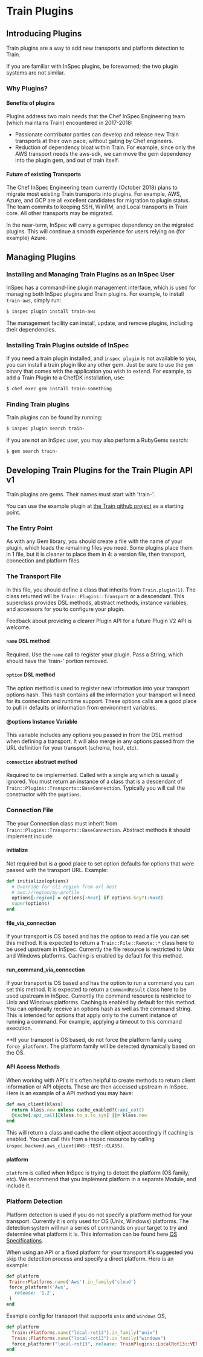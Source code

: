 # Train Plugins

## Introducing Plugins

Train plugins are a way to add new transports and platform detection to Train.

If you are familiar with InSpec plugins, be forewarned; the two plugin systems are not similar.

### Why Plugins?

#### Benefits of plugins

Plugins address two main needs that the Chef InSpec Engineering team (which maintains Train) encountered in 2017-2018:

* Passionate contributor parties can develop and release new Train transports at their own pace, without gating by Chef engineers.
* Reduction of dependency bloat within Train.  For example, since only the AWS transport needs the aws-sdk, we can move the gem dependency into the plugin gem, and out of train itself.

#### Future of existing Transports

The Chef InSpec Engineering team currently (October 2018) plans to migrate most existing Train transports into plugins.  For example, AWS, Azure, and GCP are all excellent candidates for migration to plugin status.  The team commits to keeping SSH, WinRM, and Local transports in Train core.  All other transports may be migrated.

In the near-term, InSpec will carry a gemspec dependency on the migrated plugins.  This will continue a smooth experience for users relying on (for example) Azure.

## Managing Plugins

### Installing and Managing Train Plugins as an InSpec User

InSpec has a command-line plugin management interface, which is used for managing both InSpec plugins and Train plugins.  For example, to install `train-aws`, simply run:

```bash
$ inspec plugin install train-aws
```

The management facility can install, update, and remove plugins, including their dependencies.

### Installing Train Plugins outside of InSpec

If you need a train plugin installed, and `inspec plugin` is not available to you, you can install a train plugin like any other gem.  Just be sure to use the `gem` binary that comes with the application you wish to extend.  For example, to add a Train Plugin to a ChefDK installation, use:

```bash
$ chef exec gem install train-something
```

### Finding Train plugins

Train plugins can be found by running:

```bash
$ inspec plugin search train-
```

If you are not an InSpec user, you may also perform a RubyGems search:

```bash
$ gem search train-
```

## Developing Train Plugins for the Train Plugin API v1

Train plugins are gems.  Their names must start with 'train-'.

You can use the example plugin at [the Train github project](https://github.com/inspec/train/tree/master/examples/plugins/train-local-rot13) as a starting point.

### The Entry Point

As with any Gem library, you should create a file with the name of your plugin, which loads the remaining files you need.  Some plugins place them in 1 file, but it is cleaner to place them in 4: a version file, then transport, connection and platform files.

### The Transport File

In this file, you should define a class that inherits from `Train.plugin(1)`.  The class returned will be `Train::Plugins::Transport` or a descendant.  This superclass provides DSL methods, abstract methods, instance variables, and accessors for you to configure your plugin.

Feedback about providing a clearer Plugin API for a future Plugin V2 API is welcome.

#### `name` DSL method

Required. Use the `name` call to register your plugin.  Pass a String, which should have the 'train-' portion removed.

#### `option` DSL method

The option method is used to register new information into your transport options hash. This hash contains all the information your transport will need for its connection and runtime support. These options calls are a good place to pull in defaults or information from environment variables.

#### @options Instance Variable

This variable includes any options you passed in from the DSL method when defining a transport. It will also merge in any options passed from the URL definition for your transport (schema, host, etc).

#### `connection` abstract method

Required to be implemented. Called with a single arg which is usually ignored.  You must return an instance of a class that is a descendant of `Train::Plugins::Transports::BaseConnection`.  Typically you will call the constructor with the `@options`.

### Connection File

The your Connection class must inherit from `Train::Plugins::Transports::BaseConnection`.  Abstract methods it should implement include:

#### initialize

Not required but is a good place to set option defaults for options that were passed with the transport URL. Example:

```Ruby
def initialize(options)
  # Override for cli region from url host
  # aws://region/my-profile
  options[:region] = options[:host] if options.key?(:host)
  super(options)
end
```

#### file_via_connection

If your transport is OS based and has the option to read a file you can set this method. It is expected to return a `Train::File::Remote::*` class here to be used upstream in InSpec. Currently the file resource is restricted to Unix and Windows platforms. Caching is enabled by default for this method.

#### run_command_via_connection

If your transport is OS based and has the option to run a command you can set this method. It is expected to return a `CommandResult` class here to be used upstream in InSpec. Currently the command resource is restricted to Unix and Windows platforms. Caching is enabled by default for this method.  
You can optionally receive an options hash as well as the command string. This is intended for options that apply only to the current instance of running a command. For example, applying a timeout to this command execution.

**If your transport is OS based, do not force the platform family using `force_platform!`. The platform family will be detected dynamically based on the OS.

#### API Access Methods

When working with API's it's often helpful to create methods to return client information or API objects. These are then accessed upstream in InSpec. Here is an example of a API method you may have:

```Ruby
def aws_client(klass)
  return klass.new unless cache_enabled?(:api_call)
  @cache[:api_call][klass.to_s.to_sym] ||= klass.new
end
```

This will return a class and cache the client object accordingly if caching is enabled. You can call this from a inspec resource by calling `inspec.backend.aws_client(AWS::TEST::CLASS)`.

#### platform

`platform` is called when InSpec is trying to detect the platform (OS family, etc).  We recommend that you implement platform in a separate Module, and include it.

### Platform Detection

Platform detection is used if you do not specify a platform method for your transport. Currently it is only used for OS (Unix, Windows) platforms. The detection system will run a series of commands on your target to try and determine what platform it is. This information can be found here [OS Specifications](https://github.com/inspec/train/blob/master/lib/train/platforms/detect/specifications/os.rb).

When using an API or a fixed platform for your transport it's suggested you skip the detection process and specify a direct platform. Here is an example:

```Ruby
def platform
 Train::Platforms.name('Aws').in_family('cloud')
 force_platform!('Aws',
   release: '1.2',
 )
end
```
Example config for transport that supports `unix` and `windows` OS,

```Ruby
def platform
  Train::Platforms.name("local-rot13").in_family("unix")
  Train::Platforms.name("local-rot13").in_family("windows")
  force_platform!("local-rot13", release: TrainPlugins::LocalRot13::VERSION)
end
```

